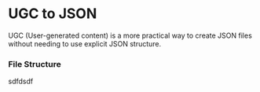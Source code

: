 # UGC to JSON
UGC (User-generated content) is a more practical way to create JSON files without needing to use explicit JSON structure.

### File Structure

  sdfdsdf
